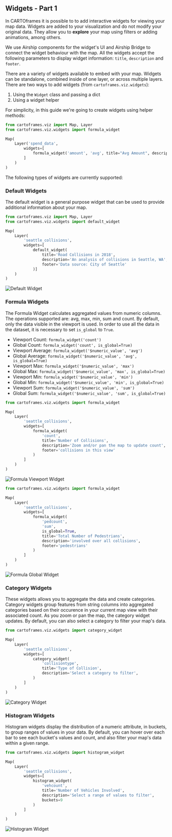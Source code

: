 ## Widgets - Part 1

In CARTOframes it is possible to to add interactive widgets for viewing your map data. Widgets are added to your visualization and do not modify your original data. They allow you to **explore** your map using filters or adding animations, among others.

We use Airship components for the widget's UI and Airship Bridge to connect the widget behaviour with the map. All the widgets accept the following parameters to display widget information: `title`, `description` and `footer`.

There are a variety of widgets available to embed with your map. Widgets can be standalone, combined inside of one layer, or across multiple layers. There are two ways to add widgets (from `cartoframes.viz.widgets`):

1. Using the `Widget` class and passing a dict
2. Using a widget helper

For simplicity, in this guide we're going to create widgets using helper methods:

```py
from cartoframes.viz import Map, Layer
from cartoframes.viz.widgets import formula_widget

Map(
    Layer('spend_data',
        widgets=[
            formula_widget('amount', 'avg', title="Avg Amount", description="Some description", footer="data source")
        ]
    )
)
```

The following types of widgets are currently supported:

### Default Widgets

The default widget is a general purpose widget that can be used to provide additional information about your map. 

```py
from cartoframes.viz import Map, Layer
from cartoframes.viz.widgets import default_widget

Map(
    Layer(
        'seattle_collisions',
        widgets=[
            default_widget(
                title='Road Collisions in 2018',
                description='An analysis of collisions in Seattle, WA',
                footer='Data source: City of Seattle'
            )]
    )
)
```

![Default Widget](../../img/guides/widgets/default-widget.png)

### Formula Widgets

The Formula Widget calculates aggregated values from numeric columns. The operations supported are: avg, max, min, sum and count. By default, only the data visible in the viewport is used. In order to use all the data in the dataset, it is necessary to set `is_global` to `True`.

- Viewport Count: `formula_widget('count')`
- Global Count: `formula_widget('count', is_global=True)`
- Viewport Average: `formula_widget('$numeric_value', 'avg')`
- Global Average: `formula_widget('$numeric_value', 'avg', is_global=True)`
- Viewport Max: `formula_widget('$numeric_value', 'max')`
- Global Max: `formula_widget('$numeric_value', 'max', is_global=True)`
- Viewport Min: `formula_widget('$numeric_value', 'min')`
- Global Min: `formula_widget('$numeric_value', 'min', is_global=True)`
- Viewport Sum: `formula_widget('$numeric_value', 'sum')`
- Global Sum: `formula_widget('$numeric_value', 'sum', is_global=True)`

```py
from cartoframes.viz.widgets import formula_widget

Map(
    Layer(
        'seattle_collisions',
        widgets=[
            formula_widget(
                'count',
                title='Number of Collisions',
                description='Zoom and/or pan the map to update count',
                footer='collisions in this view'
            )
        ]
    )
)
```

![Formula Viewport Widget](../../img/guides/widgets/formula-viewport-widget.gif)

```py
from cartoframes.viz.widgets import formula_widget

Map(
    Layer(
        'seattle_collisions',
        widgets=[
            formula_widget(
                'pedcount',
                'sum',
                is_global=True,
                title='Total Number of Pedestrians',
                description='involved over all collisions',
                footer='pedestrians'
            )
        ]
    )
)
```

![Formula Global Widget](../../img/guides/widgets/formula-global-widget.gif)

### Category Widgets

These widgets allows you to aggregate the data and create categories. Category widgets group features from string columns into aggregated categories based on their occurence in your current map view with their associated count. As you zoom or pan the map, the category widget updates. By default, you can also select a category to filter your map's data.

```py
from cartoframes.viz.widgets import category_widget

Map(
    Layer(
        'seattle_collisions',
        widgets=[
            category_widget(
                'collisiontype',
                title='Type of Collision',
                description='Select a category to filter',
            )
        ]
    )
)
```

![Category Widget](../../img/guides/widgets/category-widget.gif)

### Histogram Widgets

Histogram widgets display the distribution of a numeric attribute, in buckets, to group ranges of values in your data. By default, you can hover over each bar to see each bucket's values and count, and also filter your map's data within a given range.

```py
from cartoframes.viz.widgets import histogram_widget

Map(
    Layer(
        'seattle_collisions',
        widgets=[
            histogram_widget(
                'vehcount',
                title='Number of Vehicles Involved',
                description='Select a range of values to filter',
                buckets=9
            )
        ]
    )
)
```

![Histogram Widget](../../img/guides/widgets/histogram-widget.gif)
